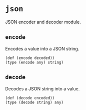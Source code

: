 # `json`

JSON encoder and decoder module.

## `encode`

Encodes a value into a JSON string.

```coel
(def (encode decoded))
(type (encode any) string)
```

## `decode`

Decodes a JSON string into a value.

```coel
(def (decode encoded))
(type (decode string) any)
```
